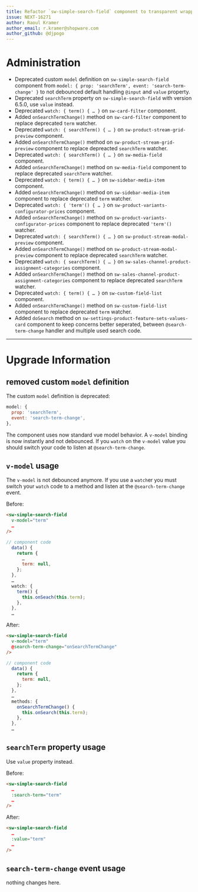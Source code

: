 ```yaml
---
title: Refactor `sw-simple-search-field` component to transparent wrapper
issue: NEXT-16271
author: Raoul Kramer
author_email: r.kramer@shopware.com 
author_github: @djpogo
---
```

# Administration
* Deprecated custom `model` definition on `sw-simple-search-field` component from `model: { prop: 'searchTerm', event: 'search-term-change' }` to not debounced default handling `@input` and `value` property.
* Deprecated `searchTerm` property on `sw-simple-search-field` with version 6.5.0, use `value` instead.
* Deprecated `watch: { term() { … }` on `sw-card-filter` component.
* Added `onSearchTermChange()` method on `sw-card-filter` component to replace deprecated `term` watcher.
* Deprecated `watch: { searchTerm() { … }` on `sw-product-stream-grid-preview` component.
* Added `onSearchTermChange()` method on `sw-product-stream-grid-preview` component to replace depreacted `searchTerm` watcher.
* Deprecated `watch: { searchTerm() { … }` on `sw-media-field` component.
* Added `onSearchTermChange()` method on `sw-media-field` component to replace deprecated `searchTerm` watcher.
* Deprecated `watch: { term() { … }` on `sw-sidebar-media-item` component.
* Added `onSearchTermChange()` method on `sw-sidebar-media-item` component to replace deprecated `term` watcher.
* Deprecated `watch: { 'term'() { … }` on `sw-product-variants-configurator-prices` component.
* Added `onSearchTermChange()` method on `sw-product-variants-configurator-prices` component to replace deprecated `'term'()` watcher.
* Deprecated `watch: { searchTerm() { … }` on `sw-product-stream-modal-preview` component.
* Added `onSearchTermChange()` method on `sw-product-stream-modal-preview` component to replace deprecated `searchTerm` watcher.
* Deprecated `watch: { searchTerm() { … }` on `sw-sales-channel-product-assignment-categories` component.
* Added `onSearchTermChange()` method on `sw-sales-channel-product-assignment-categories` component to replace deprecated `searchTerm` watcher.
* Deprecated `watch: { term() { … }` on `sw-custom-field-list` component.
* Added `onSearchTermChange()` method on `sw-custom-field-list` component to replace deprecated `term` watcher.
* Added `doSearch` method on `sw-settings-product-feature-sets-values-card` component to keep concerns better seperated, between `@search-term-change` handler and multiple used search code.
___
# Upgrade Information

## removed custom `model` definition

The custom `model` definition is deprecated:
```js
model: {
  prop: 'searchTerm',
  event: 'search-term-change',
},
```
The component uses now standard vue model behavior. A `v-model` binding is now instantly and not debounced. If you `watch` on the `v-model` value you should switch your code to listen at `@search-term-change`.

## `v-model` usage

The `v-model` is not debounced anymore. If you use a `watch`er you must switch your `watch` code to a method and listen at the `@search-term-change` event.

Before:
```html
<sw-simple-search-field
  v-model="term"
  …
/>
```
```js
// component code
  data() {
    return {
      …
      term: null,
    };
  },
  …
  watch: {
    term() {
      this.onSeach(this.term);
    },
  },
  …
```

After:
```html
<sw-simple-search-field
  v-model="term"
  @search-term-change="onSearchTermChange"
/>
```
```js
// component code
  data() {
    return {
      term: null,
    };
  },
  …
  methods: {
    onSearchTermChange() {
      this.onSearch(this.term);
    },
  },
  …
```
## `searchTerm` property usage

Use `value` property instead.

Before:
```html
<sw-simple-search-field
  …
  :search-term="term"
  …
/>
```

After:
```html
<sw-simple-search-field
  …
  :value="term"
  …
/>
```

## `search-term-change` event usage

nothing changes here.
